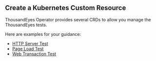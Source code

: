 ## Create a Kubernetes Custom Resource

ThousandEyes Operator provides several CRDs to allow you manage the ThousandEyes tests.

Here are examples for your guidance:

* [HTTP Server Test](http_server_cr.md)
* [Page Load Test](page_load_cr.md)
* [Web Transaction Test](web_transaction_cr.md)







